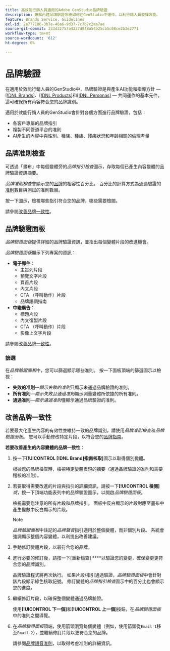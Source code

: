 ```yaml
---
title: 高效能行銷人員適用的Adobe GenStudio品牌驗證
description: 瞭解內建品牌驗證系統如何在GenStudio中運作，以利行銷人員發揮效能。
feature: Brands Service, Guidelines
exl-id: 2e777186-3b7e-46a6-9d37-7c7b7c2aa7ae
source-git-commit: 333d32757a4327d8f8a54b25cb5c08ce2b3e2771
workflow-type: tm+mt
source-wordcount: '612'
ht-degree: 0%

---
```


# 品牌驗證

在適用於效能行銷人員的GenStudio中，品牌驗證是與產生AI功能和指導方針 — [[!DNL Brands]](/help/user-guide/guidelines/brands.md)、[[!DNL Products]](/help/user-guide/guidelines/products.md)和[[!DNL Personas]](/help/user-guide/guidelines/personas.md) — 共同運作的基本元件。 這可確保所有內容符合您的品牌識別。

適用於效能行銷人員的GenStudio會針對各個方面進行品牌驗證，包括：

* 各客戶專屬的品牌指引
* 複製不同管道平台的准則
* AI產生的內容中與性別、種族、種族、殘疾狀況和年齡相關的倫理考量

## 品牌准則檢查

可透過「畫布」中每個變體旁的&#x200B;_品牌指引檢查_&#x200B;圖示，存取每個已產生內容變體的品牌驗證資訊摘要。

_品牌准則檢查_&#x200B;會顯示您的[品牌](brands.md)的相容性百分比。 百分比的計算方式為通過驗證的[准則](overview.md)數目與測試的准則數目。

按一下圖示，檢視哪些指引符合您的品牌，哪些需要檢閱。

請參閱[改善品牌一致性](#improve-brand-alignment)。

## 品牌驗證面板

_品牌驗證面板_&#x200B;提供詳細的品牌驗證資訊，並指出每個變體片段的改進機會。

_品牌驗證面板_&#x200B;顯示下列專案的資訊：

* **電子郵件**：
   * 主旨列片段
   * 預覽文字片段
   * 頁首片段
   * 內文片段
   * CTA （呼叫動作）片段
   * 品牌語調指南
* **中繼廣告**：
   * 標題片段
   * 內文復製片段
   * CTA （呼叫動作）片段
   * 影像上文字片段

請參閱[改善品牌一致性](#improve-brand-alignment)。

### 篩選

在&#x200B;_品牌驗證面板_&#x200B;中，您可以篩選顯示哪些准則。 按一下面板頂端的篩選圖示以檢視：

* **失敗的准則**—_顯示失敗的准則_&#x200B;只顯示未通過品牌驗證的准則。
* **所有准則**—_顯示失敗且通過准則_&#x200B;顯示測量變體所依據的所有准則。
* **通過准則**—_顯示通過准則_&#x200B;僅顯示通過品牌驗證的准則。

<!-- The _Brand validation panel_ has different areas of focus for each content channel:

* Email - brand voice and channel compliance
* Images - application photography restrictions and other considerations -->

## 改善品牌一致性

若要最大化產生內容的有效性並維持一致的品牌識別，請使用&#x200B;_品牌准則檢查_&#x200B;和&#x200B;_品牌驗證面板_。 您可以手動修改特定片段，以符合您的[品牌指南](brands.md)。

**若要改善產生的內容變體的品牌一致性**：

1. 按一下&#x200B;**[!UICONTROL [!DNL Brand]指南核取]**&#x200B;圖示以取得個別變體。

   根據您的品牌檢查時，檢視特定變體表現的摘要（通過品牌驗證的准則和需要稽核的准則）。

1. 若要取得需要改進的片段與指引的詳細資訊，請按一下&#x200B;**[!UICONTROL 檢閱]** _或_，按一下頂端功能表列中的品牌驗證圖示，以開啟&#x200B;_品牌驗證面板_。

   檢視需要您注意的所有片段和品牌指引。 面板中反白顯示的片段對應至畫布中產生變數中反白顯示的片段。

   >[!NOTE]
   >
   > _品牌驗證面板_&#x200B;中註記的&#x200B;_品牌聲音_&#x200B;指引適用於整個變體，而非個別片段。 系統會強調顯示整個內容變體，以利提出改善建議。

1. 手動修訂變體片段，以最符合您的品牌。

1. 進行必要的修訂後，請按一下[重新檢查] ****&#x200B;以驗證您的變更，確保變更更符合您的品牌識別。

   品牌驗證程式將再次執行。 如果片段/指引通過驗證，_品牌驗證面板_&#x200B;中會針對該片段顯示綠色核取記號。 修訂變體的&#x200B;_品牌指引檢查_&#x200B;圖示中的百分比也會顯示您的進度。

1. 繼續修訂片段，以確保整個變體通過品牌驗證。

   使用&#x200B;**[!UICONTROL 下一個]**&#x200B;和&#x200B;**[!UICONTROL 上一個]**&#x200B;按鈕，在&#x200B;_品牌驗證面板_&#x200B;中的准則之間導覽。

1. 在&#x200B;_品牌驗證面板_&#x200B;頂端，使用箭頭瀏覽每個變體（例如，使用箭頭從`Email 1`移至`Email 2`），並繼續修訂片段以更符合您的品牌。

   請參閱[品牌語音准則](/help/user-guide/guidelines/brands.md#brand-voice-guidelines)，以取得考慮准則的詳細資訊。
